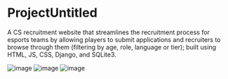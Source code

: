 # ProjectUntitled
A CS recruitment website that streamlines the recruitment process for esports teams by allowing players to submit applications and recruiters to browse through them (filtering by age, role, language or tier); built using HTML, JS, CSS, Django, and SQLite3.

![image](https://github.com/xMoneMone/Project_Untitled/assets/92688848/adf65140-7a4b-47bc-84c8-c31842f4c812)
![image](https://github.com/xMoneMone/Project_Untitled/assets/92688848/37748ec6-21ef-4dfd-8ff9-c9489a227eab)
![image](https://github.com/xMoneMone/Project_Untitled/assets/92688848/ed879ee5-049a-4e80-87d7-58071eb71710)
